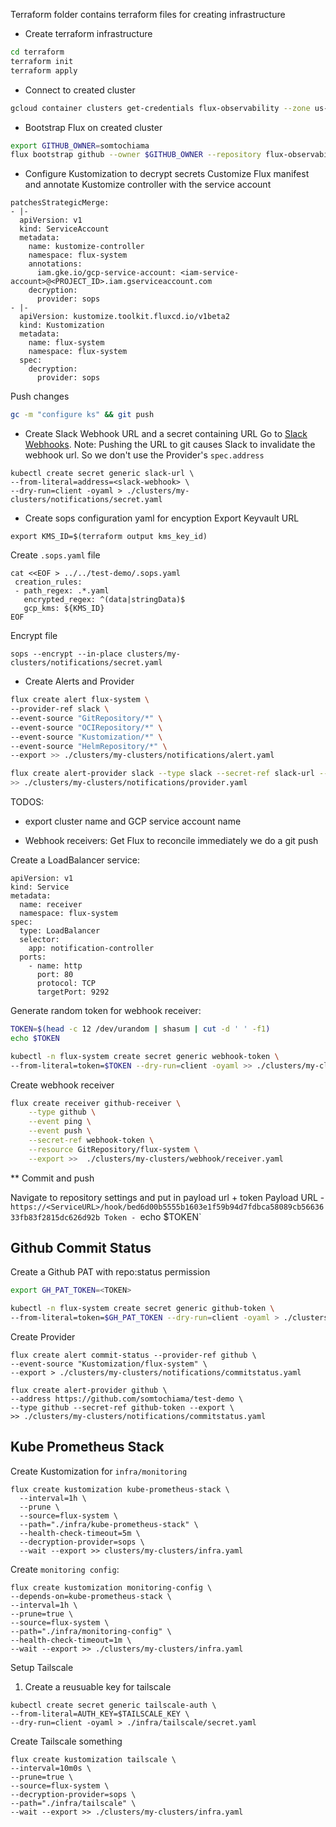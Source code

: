 Terraform folder contains terraform files for creating infrastructure

- Create terraform infrastructure
```sh
cd terraform
terraform init
terraform apply
```

- Connect to created cluster
```sh
gcloud container clusters get-credentials flux-observability --zone us-central1-c --project dx-somtoxhi
```

- Bootstrap Flux on created cluster
```sh
export GITHUB_OWNER=somtochiama
flux bootstrap github --owner $GITHUB_OWNER --repository flux-observability  --path=clusters/my-clusters
```

- Configure Kustomization to decrypt secrets
Customize Flux manifest and annotate Kustomize controller with the service account
```
patchesStrategicMerge:
- |-
  apiVersion: v1
  kind: ServiceAccount
  metadata:
    name: kustomize-controller
    namespace: flux-system
    annotations:
      iam.gke.io/gcp-service-account: <iam-service-account>@<PROJECT_ID>.iam.gserviceaccount.com
    decryption:
      provider: sops
- |-
  apiVersion: kustomize.toolkit.fluxcd.io/v1beta2
  kind: Kustomization
  metadata:
    name: flux-system
    namespace: flux-system
  spec:
    decryption:
      provider: sops
```
Push changes 
```sh
gc -m "configure ks" && git push
```

- Create Slack Webhook URL and a secret containing URL
Go to [Slack Webhooks](https://api.slack.com/messaging/webhooks).
Note: Pushing the URL to git causes Slack to invalidate the webhook url. So we don't use the Provider's `spec.address`

```
kubectl create secret generic slack-url \
--from-literal=address=<slack-webhook> \
--dry-run=client -oyaml > ./clusters/my-clusters/notifications/secret.yaml
```

- Create sops configuration yaml for encyption
Export Keyvault URL
```
export KMS_ID=$(terraform output kms_key_id)
```

Create `.sops.yaml` file

```
cat <<EOF > ../../test-demo/.sops.yaml
 creation_rules:
 - path_regex: .*.yaml
   encrypted_regex: ^(data|stringData)$
   gcp_kms: ${KMS_ID}
EOF
```

Encrypt file
```
sops --encrypt --in-place clusters/my-clusters/notifications/secret.yaml
```

- Create Alerts and Provider
```sh
flux create alert flux-system \
--provider-ref slack \
--event-source "GitRepository/*" \
--event-source "OCIRepository/*" \
--event-source "Kustomization/*" \
--event-source "HelmRepository/*" \
--export >> ./clusters/my-clusters/notifications/alert.yaml

flux create alert-provider slack --type slack --secret-ref slack-url --export \
>> ./clusters/my-clusters/notifications/provider.yaml
```

TODOS:
- export cluster name and GCP service account name

- Webhook receivers: Get Flux to reconcile immediately we do a git push

Create a LoadBalancer service:
```
apiVersion: v1
kind: Service
metadata:
  name: receiver
  namespace: flux-system
spec:
  type: LoadBalancer
  selector:
    app: notification-controller
  ports:
    - name: http
      port: 80
      protocol: TCP
      targetPort: 9292
```

Generate random token for webhook receiver:
```sh
TOKEN=$(head -c 12 /dev/urandom | shasum | cut -d ' ' -f1)
echo $TOKEN

kubectl -n flux-system create secret generic webhook-token \	
--from-literal=token=$TOKEN --dry-run=client -oyaml >> ./clusters/my-clusters/webhook/secret.yaml
```

Create webhook receiver
```sh
flux create receiver github-receiver \
    --type github \
    --event ping \
    --event push \
    --secret-ref webhook-token \
    --resource GitRepository/flux-system \
    --export >>  ./clusters/my-clusters/webhook/receiver.yaml
```
** Commit and push

Navigate to repository settings and put in payload url + token
Payload URL - `https://<ServiceURL>/hook/bed6d00b5555b1603e1f59b94d7fdbca58089cb5663633fb83f2815dc626d92b
Token - `echo $TOKEN`

## Github Commit Status

Create a Github PAT with repo:status permission

```sh
export GH_PAT_TOKEN=<TOKEN>

kubectl -n flux-system create secret generic github-token \            
--from-literal=token=$GH_PAT_TOKEN --dry-run=client -oyaml > ./clusters/my-clusters/notifications/token.yaml
```

Create Provider
```
flux create alert commit-status --provider-ref github \
--event-source "Kustomization/flux-system" \
--export > ./clusters/my-clusters/notifications/commitstatus.yaml

flux create alert-provider github \
--address https://github.com/somtochiama/test-demo \
--type github --secret-ref github-token --export \
>> ./clusters/my-clusters/notifications/commitstatus.yaml
```

## Kube Prometheus Stack
Create Kustomization for `infra/monitoring`

```
flux create kustomization kube-prometheus-stack \
  --interval=1h \
  --prune \
  --source=flux-system \
  --path="./infra/kube-prometheus-stack" \
  --health-check-timeout=5m \
  --decryption-provider=sops \
  --wait --export >> clusters/my-clusters/infra.yaml
```

Create `monitoring config`:

```
flux create kustomization monitoring-config \
--depends-on=kube-prometheus-stack \
--interval=1h \
--prune=true \
--source=flux-system \
--path="./infra/monitoring-config" \
--health-check-timeout=1m \
--wait --export >> ./clusters/my-clusters/infra.yaml
```

Setup Tailscale
1. Create a reusuable key for tailscale

```
kubectl create secret generic tailscale-auth \
--from-literal=AUTH_KEY=$TAILSCALE_KEY \
--dry-run=client -oyaml > ./infra/tailscale/secret.yaml
```

Create Tailscale something
```
flux create kustomization tailscale \
--interval=10m0s \
--prune=true \
--source=flux-system \
--decryption-provider=sops \
--path="./infra/tailscale" \
--wait --export >> ./clusters/my-clusters/infra.yaml
```
